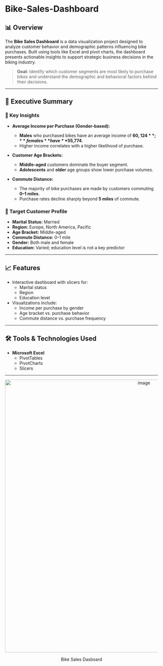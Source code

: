 # Bike-Sales-Dashboard

## 📊 Overview
The **Bike Sales Dashboard** is a data visualization project designed to analyze customer behavior and demographic patterns influencing bike purchases. Built using tools like Excel and pivot charts, the dashboard presents actionable insights to support strategic business decisions in the biking industry.

> **Goal:** Identify which customer segments are most likely to purchase bikes and understand the demographic and behavioral factors behind their decisions.

---

## 🧠 Executive Summary

### 📌 Key Insights

- **Average Income per Purchase (Gender-based):**
  - **Males** who purchased bikes have an average income of **$60,124**; **females** have **$55,774**.
  - Higher income correlates with a higher likelihood of purchase.

- **Customer Age Brackets:**
  - **Middle-aged** customers dominate the buyer segment.
  - **Adolescents** and **older** age groups show lower purchase volumes.

- **Commute Distance:**
  - The majority of bike purchases are made by customers commuting **0–1 miles**.
  - Purchase rates decline sharply beyond **5 miles** of commute.

### 🎯 Target Customer Profile
- **Marital Status:** Married
- **Region:** Europe, North America, Pacific
- **Age Bracket:** Middle-aged
- **Commute Distance:** 0–1 mile
- **Gender:** Both male and female
- **Education:** Varied; education level is not a key predictor

---

## 📈 Features

- Interactive dashboard with slicers for:
  - Marital status
  - Region
  - Education level
- Visualizations include:
  - Income per purchase by gender
  - Age bracket vs. purchase behavior
  - Commute distance vs. purchase frequency

---

## 🛠️ Tools & Technologies Used

- **Microsoft Excel**
  - PivotTables
  - PivotCharts
  - Slicers
---

   <p align = "center"
    <kbd><img width="900" alt="image" src="https://user-images.githubusercontent.com/37918840/186324791-28eaae7c-8342-4258-9e15-8886435092da.png"></kbd></p>
    <p align="center">Bike Sales Dasboard</p> 
